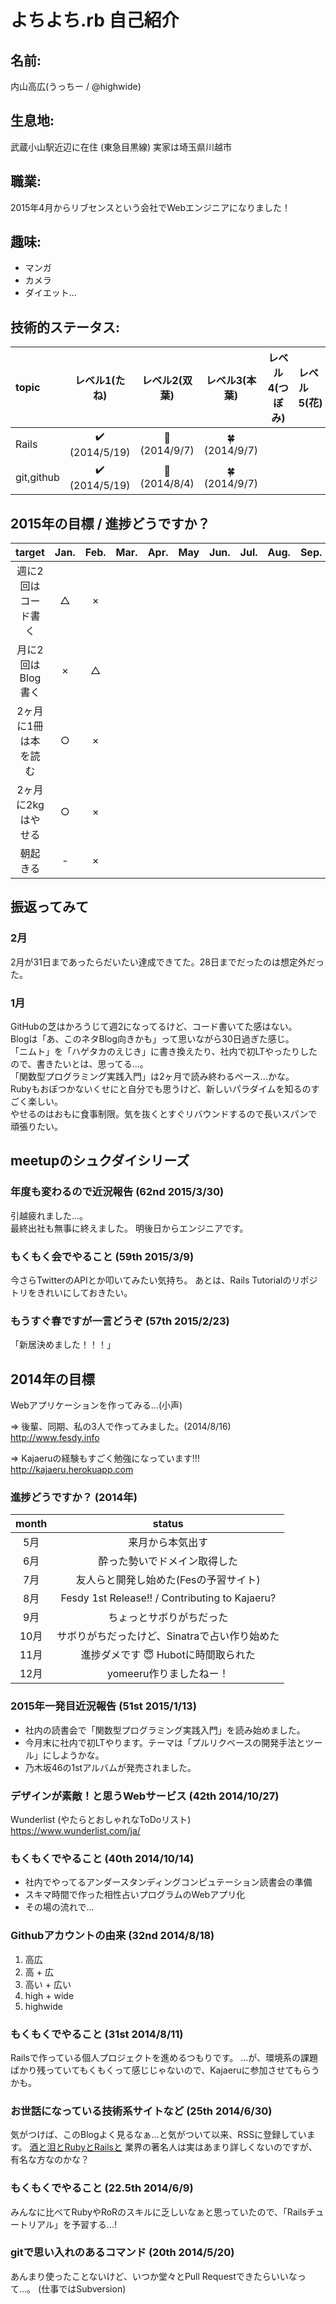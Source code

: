 # よちよち.rb 自己紹介
## 名前:
内山高広(うっちー / @highwide)

## 生息地:
武蔵小山駅近辺に在住 (東急目黒線)
実家は埼玉県川越市

## 職業: 
2015年4月からリブセンスという会社でWebエンジニアになりました！

## 趣味:
* マンガ
* カメラ
* ダイエット...

## 技術的ステータス:
|topic     |        レベル1(たね)         |     レベル2(双葉)   |      レベル3(本葉)         |レベル4(つぼみ)|レベル5(花)|
|:---------|:----------------------------:|:-------------------:|:--------------------------:|:-------------:|:----------|
|Rails     |:heavy_check_mark: (2014/5/19)|:seedling: (2014/9/7)|:four_leaf_clover:(2014/9/7)|               |           |
|git,github|:heavy_check_mark: (2014/5/19)|:seedling: (2014/8/4)|:four_leaf_clover:(2014/9/7)|||

## 2015年の目標 / 進捗どうですか？
|       target        |Jan.|Feb.|Mar.|Apr.|May |Jun.|Jul.|Aug.|Sep.|Oct.|Nov.|Dec.|
|:-------------------:|:--:|:--:|:--:|:--:|:--:|:--:|:--:|:--:|:--:|:--:|:--:|:--:|
|週に2回はコード書く  | △ | × |
|月に2回はBlog書く    | × | △ |
|2ヶ月に1冊は本を読む | ○ | × |
|2ヶ月に2kgはやせる   | ○ | × |
|朝起きる             | - | × |

## 振返ってみて
### 2月
2月が31日まであったらだいたい達成できてた。28日までだったのは想定外だった。

### 1月
GitHubの芝はかろうじて週2になってるけど、コード書いてた感はない。  
Blogは「あ、このネタBlog向きかも」って思いながら30日過ぎた感じ。  
「ニムト」を「ハゲタカのえじき」に書き換えたり、社内で初LTやったりしたので、書きたいとは、思ってる...。  
「関数型プログラミング実践入門」は2ヶ月で読み終わるペース...かな。  
Rubyもおぼつかないくせにと自分でも思うけど、新しいパラダイムを知るのすごく楽しい。  
やせるのはおもに食事制限。気を抜くとすぐリバウンドするので長いスパンで頑張りたい。  

## meetupのシュクダイシリーズ
<!--上に行くほど新しいもの-->
### 年度も変わるので近況報告 (62nd 2015/3/30)
引越疲れました...。  
最終出社も無事に終えました。
明後日からエンジニアです。

### もくもく会でやること (59th 2015/3/9)
今さらTwitterのAPIとか叩いてみたい気持ち。
あとは、Rails Tutorialのリポジトリをきれいにしておきたい。

### もうすぐ春ですが一言どうぞ (57th 2015/2/23)
「新居決めました！！！」

## 2014年の目標
Webアプリケーションを作ってみる...(小声)  

=> 後輩、同期、私の3人で作ってみました。(2014/8/16)  
http://www.fesdy.info 

=> Kajaeruの経験もすごく勉強になっています!!!  
http://kajaeru.herokuapp.com

### 進捗どうですか？ (2014年)
|month |               status                         |
|:----:|:--------------------------------------------:|
|  5月 |来月から本気出す                              |
|  6月 |酔った勢いでドメイン取得した                  |
|  7月 |友人らと開発し始めた(Fesの予習サイト)         |
|  8月 |Fesdy 1st Release!! / Contributing to Kajaeru?|
|  9月 |ちょっとサボりがちだった                      |
| 10月 |サボりがちだったけど、Sinatraで占い作り始めた |
| 11月 |進捗ダメです :innocent: Hubotに時間取られた   |
| 12月 |yomeeru作りましたねー！                       |

### 2015年一発目近況報告 (51st 2015/1/13)
* 社内の読書会で「関数型プログラミング実践入門」を読み始めました。
* 今月末に社内で初LTやります。テーマは「プルリクベースの開発手法とツール」にしようかな。
* 乃木坂46の1stアルバムが発売されました。

### デザインが素敵！と思うWebサービス  (42th 2014/10/27)
Wunderlist (やたらとおしゃれなToDoリスト)  
https://www.wunderlist.com/ja/

### もくもくでやること (40th 2014/10/14)
* 社内でやってるアンダースタンディングコンピュテーション読書会の準備
* スキマ時間で作った相性占いプログラムのWebアプリ化
* その場の流れで...

### Githubアカウントの由来 (32nd 2014/8/18)
1. 高広
1. 高 + 広
1. 高い + 広い
1. high + wide
1. highwide

### もくもくでやること (31st 2014/8/11)
Railsで作っている個人プロジェクトを進めるつもりです。
...が、環境系の課題ばかり残っていてもくもくって感じじゃないので、Kajaeruに参加させてもらうかも。

### お世話になっている技術系サイトなど (25th 2014/6/30)
気がつけば、このBlogよく見るなぁ…と気がついて以来、RSSに登録しています。 
[酒と泪とRubyとRailsと](http://morizyun.github.io/) 
業界の著名人は実はあまり詳しくないのですが、有名な方なのかな？

### もくもくでやること (22.5th 2014/6/9)
みんなに比べてRubyやRoRのスキルに乏しいなぁと思っていたので、「Railsチュートリアル」を予習する...!

### gitで思い入れのあるコマンド (20th 2014/5/20)
あんまり使ったことないけど、いつか堂々とPull Requestできたらいいなって…。
(仕事ではSubversion)
